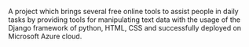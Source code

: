 A project which brings several free online tools to assist people in daily tasks by providing tools for manipulating text data
with the usage of the Django framework of python, HTML, CSS and successfully deployed on Microsoft Azure cloud.

